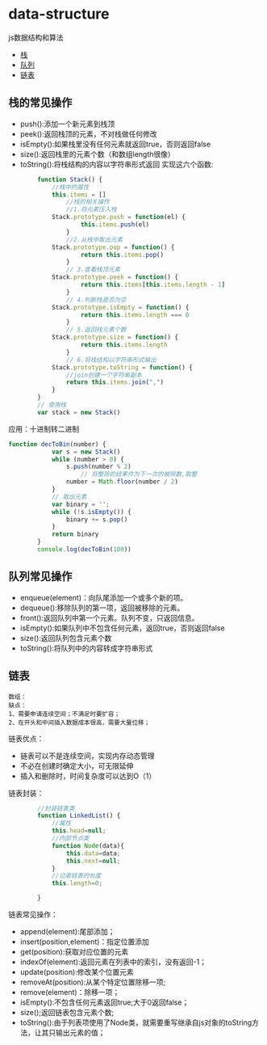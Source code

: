 # data-structure
js数据结构和算法
+ [栈](#栈的常见操作)
+ [队列](#队列常见操作)
+ [链表](#链表)
## 栈的常见操作
+ push():添加一个新元素到栈顶
+ peek():返回栈顶的元素，不对栈做任何修改
+ isEmpty():如果栈里没有任何元素就返回true，否则返回false
+ size():返回栈里的元素个数（和数组length很像）
+ toString():将栈结构的内容以字符串形式返回
实现这六个函数:
```js
        function Stack() {
            //栈中的属性
            this.items = []
                //栈的相关操作
                //1.将元素压入栈
            Stack.prototype.push = function(el) {
                    this.items.push(el)
                }
                //2.从栈中取出元素
            Stack.prototype.pop = function() {
                    return this.items.pop()
                }
                // 3.查看栈顶元素
            Stack.prototype.peek = function() {
                    return this.items[this.items.length - 1]
                }
                // 4.判断栈是否为空
            Stack.prototype.isEmpty = function() {
                    return this.items.length === 0
                }
                // 5.返回栈元素个数
            Stack.prototype.size = function() {
                    return this.items.length
                }
                // 6.将栈结构以字符串形式输出
            Stack.prototype.toString = function() {
                //join创建一个字符串副本
                return this.items.join(",")
            }
        }
        // 使用栈
        var stack = new Stack()
```
应用：十进制转二进制
```js
function decToBin(number) {
            var s = new Stack()
            while (number > 0) {
                s.push(number % 2)
                    // 将整除的结果作为下一次的被除数,取整
                number = Math.floor(number / 2)
            }
            // 取出元素
            var binary = '';
            while (!s.isEmpty()) {
                binary += s.pop()
            }
            return binary
        }
        console.log(decToBin(100))
```

## 队列常见操作
+ enqueue(element)：向队尾添加一个或多个新的项。
+ dequeue():移除队列的第一项，返回被移除的元素。
+ front():返回队列中第一个元素。队列不变，只返回信息。
+ isEmpty():如果队列中不包含任何元素，返回true，否则返回false
+ size():返回队列包含元素个数
+ toString():将队列中的内容转成字符串形式

## 链表
```
数组：
缺点：
1、需要申请连续空间；不满足时要扩容；
2、在开头和中间插入数据成本很高，需要大量位移；
```
链表优点：
+ 链表可以不是连续空间，实现内存动态管理
+ 不必在创建时确定大小，可无限延伸
+ 插入和删除时，时间复杂度可以达到O（1）

链表封装：
```js
        //封装链表类
        function LinkedList() {
            //属性
            this.head=null;
            //内部节点类
            function Node(data){
                this.data=data;
                this.next=null;
            }
            //记录链表的长度
            this.length=0;

        }
```
链表常见操作：
+ append(element):尾部添加；
+ insert(position,element)：指定位置添加
+ get(position):获取对应位置的元素
+ indexOf(element):返回元素在列表中的索引，没有返回-1；
+ update(position):修改某个位置元素
+ removeAt(position):从某个特定位置除移一项;
+ remove(element)：除移一项；
+ isEmpty():不包含任何元素返回true;大于0返回false；
+ size();返回链表包含元素个数;
+ toString():由于列表项使用了Node类，就需要重写继承自js对象的toString方法，让其只输出元素的值；